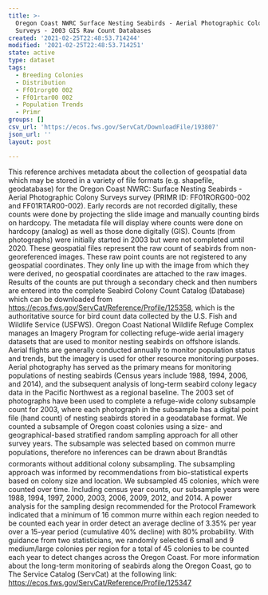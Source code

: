 ```yaml
---
title: >-
  Oregon Coast NWRC Surface Nesting Seabirds - Aerial Photographic Colony
  Surveys - 2003 GIS Raw Count Databases
created: '2021-02-25T22:48:53.714244'
modified: '2021-02-25T22:48:53.714251'
state: active
type: dataset
tags:
  - Breeding Colonies
  - Distribution
  - Ff01rorg00 002
  - Ff01rtar00 002
  - Population Trends
  - Primr
groups: []
csv_url: 'https://ecos.fws.gov/ServCat/DownloadFile/193807'
json_url: ''
layout: post

---
```

This reference archives metadata about the collection of geospatial data which may be stored in a variety of file formats (e.g. shapefile, geodatabase) for the Oregon Coast NWRC: Surface Nesting Seabirds - Aerial Photographic Colony Surveys survey (PRIMR ID: FF01RORG00-002 and FF01RTAR00-002). Early records are not recorded digitally, these counts were done by projecting the slide image and manually counting birds on hardcopy. The metadata file will display where counts were done on hardcopy (analog) as well as those done digitally (GIS). Counts (from photographs) were initially started in 2003 but were not completed until 2020. These geospatial files represent the raw count of seabirds from non-georeferenced images. These raw point counts are not registered to any geospatial coordinates. They only line up with the image from which they were derived, no geospatial coordinates are attached to the raw images. Results of the counts are put through a secondary check and then numbers are entered into the complete Seabird Colony Count Catalog (Database) which can be downloaded from <https://ecos.fws.gov/ServCat/Reference/Profile/125358>, which is the authoritative source for bird count data collected by the U.S. Fish and Wildlife Service (USFWS). Oregon Coast National Wildlife Refuge Complex manages an Imagery Program for collecting refuge-wide aerial imagery datasets that are used to monitor nesting seabirds on offshore islands. Aerial flights are generally conducted annually to monitor population status and trends, but the imagery is used for other resource monitoring purposes. Aerial photography has served as the primary means for monitoring populations of nesting seabirds (Census years include 1988, 1994, 2006, and 2014), and the subsequent analysis of long-term seabird colony legacy data in the Pacific Northwest as a regional baseline. The 2003 set of photographs have been used to complete a refuge-wide colony subsample count for 2003, where each photograph in the subsample has a digital point file (hand count) of nesting seabirds stored in a geodatabase format. We counted a subsample of Oregon coast colonies using a size- and geographical-based stratified random sampling approach for all other survey years. The subsample was selected based on common murre populations, therefore no inferences can be drawn about Brandtâs cormorants without additional colony subsampling. The subsampling approach was informed by recommendations from bio-statistical experts based on colony size and location. We subsampled 45 colonies, which were counted over time. Including census year counts, our subsample years were 1988, 1994, 1997, 2000, 2003, 2006, 2009, 2012, and 2014. A power analysis for the sampling design recommended for the Protocol Framework indicated that a minimum of 16 common murre within each region needed to be counted each year in order detect an average decline of 3.35% per year over a 15-year period (cumulative 40% decline) with 80% probability. With guidance from two statisticians, we randomly selected 6 small and 9 medium/large colonies per region for a total of 45 colonies to be counted each year to detect changes across the Oregon Coast. For more information about the long-term monitoring of seabirds along the Oregon Coast, go to The Service Catalog (ServCat) at the following link: https://ecos.fws.gov/ServCat/Reference/Profile/125347
